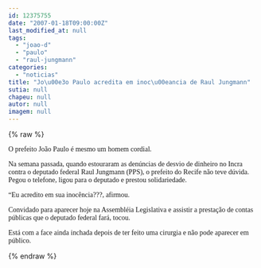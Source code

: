 ```yaml
---
id: 12375755
date: "2007-01-18T09:00:00Z"
last_modified_at: null
tags:
  - "joao-d"
  - "paulo"
  - "raul-jungmann"
categories:
  - "noticias"
title: "Jo\u00e3o Paulo acredita em inoc\u00eancia de Raul Jungmann"
sutia: null
chapeu: null
autor: null
imagem: null
---
```

{% raw %}
<p><P><FONT face=Verdana>O prefeito João Paulo é mesmo um homem cordial.</FONT></P></p>
<p><P><FONT face=Verdana>Na semana passada, quando estouraram as denúncias de desvio de dinheiro no Incra contra o deputado federal Raul Jungmann (PPS), o prefeito do Recife não teve dúvida. Pegou o telefone, ligou para o deputado e prestou solidariedade.</FONT></P></p>
<p><P><FONT face=Verdana>“Eu acredito em sua inocência???, afirmou.</FONT></P></p>
<p><P><FONT face=Verdana>Convidado para aparecer hoje na Assembléia Legislativa e assistir a prestação de contas públicas que o deputado federal fará, tocou.</FONT></P></p>
<p><P><FONT face=Verdana>Está com a face ainda inchada depois de ter feito uma cirurgia e não pode aparecer em público.</P></FONT> </p>
{% endraw %}